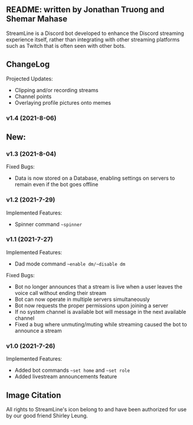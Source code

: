 ## README: written by Jonathan Truong and Shemar Mahase

StreamLine is a Discord bot developed to enhance the Discord streaming experience itself, rather than integrating with other streaming platforms such as Twitch that is often seen with other bots.

## ChangeLog

Projected Updates:
- Clipping and/or recording streams
- Channel points
- Overlaying profile pictures onto memes

### **v1.4 (2021-8-06)**

New:
- 

### **v1.3 (2021-8-04)**

Fixed Bugs:
- Data is now stored on a Database, enabling settings on servers to remain even if the bot goes offline

### **v1.2 (2021-7-29)**

Implemented Features:
- Spinner command `~spinner`

### **v1.1 (2021-7-27)**

Implemented Features:
- Dad mode command `~enable dm/~disable dm`

Fixed Bugs:
- Bot no longer announces that a stream is live when a user leaves the voice call without ending their stream
- Bot can now operate in multiple servers simultaneously
- Bot now requests the proper permissions upon joining a server
- If no system channel is available bot will message in the next available channel
- Fixed a bug where unmuting/muting while streaming caused the bot to announce a stream

### **v1.0 (2021-7-26)**

Implemented Features:
- Added bot commands `~set home` and `~set role`
- Added livestream announcements feature

## Image Citation

All rights to StreamLine's icon belong to and have been authorized for use by our good friend Shirley Leung.
